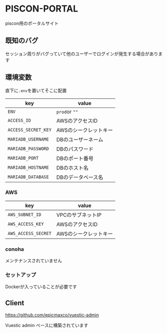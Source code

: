 # PISCON-PORTAL

piscon用のポータルサイト


## 既知のバグ

セッション周りがバグっていて他のユーザーでログインが発生する場合があります

## 環境変数
直下に`.env`を置いてそこに配置


| key                 | value                 |
| ------------------- | --------------------- |
| `ENV`               | `prod`or `""`         |
| `ACCESS_ID`         | AWSのアクセスID       |
| `ACCESS_SECRET_KEY` | AWSのシークレットキー |
| `MARIADB_USERNAME`  | DBのユーザーネーム    |
| `MARIADB_PASSWORD`  | DBのパスワード        |
| `MARIADB_PORT`      | DBのポート番号        |
| `MARIADB_HOSTNAME`  | DBのホスト名          |
| `MARIADB_DATABASE`  | DBのデータベース名    |

### AWS
| key                 | value                 |
| ------------------- | --------------------- |
| `AWS_SUBNET_ID`     | VPCのサブネットIP     |
| `AWS_ACCESS_KEY`    | AWSのアクセスID       |
| `AWS_ACCESS_SECRET` | AWSのシークレットキー |


### conoha
メンテナンスされていません


### セットアップ

Dockerが入っていることが必要です


## Client

https://github.com/epicmaxco/vuestic-admin

Vuestic admin ベースに構築されています


